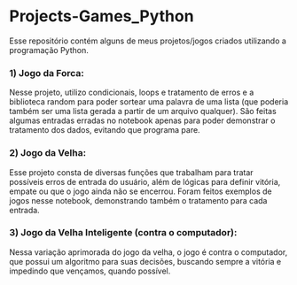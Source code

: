 # Projects-Games_Python
Esse repositório contém alguns de meus projetos/jogos criados utilizando a programação Python.

### 1) Jogo da Forca:
Nesse projeto, utilizo condicionais, loops e tratamento de erros e a biblioteca random para poder sortear uma palavra de uma lista (que poderia também ser uma lista gerada a partir de um arquivo qualquer).
São feitas algumas entradas erradas no notebook apenas para poder demonstrar o tratamento dos dados, evitando que programa pare.

### 2) Jogo da Velha:
Esse projeto consta de diversas funções que trabalham para tratar possíveis erros de entrada do usuário, além de lógicas para definir vitória, empate ou que o jogo ainda não se encerrou.
Foram feitos exemplos de jogos nesse notebook, demonstrando também o tratamento para cada entrada.

### 3) Jogo da Velha Inteligente (contra o computador):
Nessa variação aprimorada do jogo da velha, o jogo é contra o computador, que possui um algoritmo para suas decisões, buscando sempre a vitória e impedindo que vençamos, quando possível.
